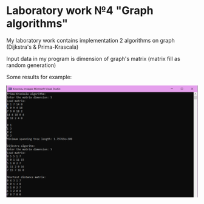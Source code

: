 <h1>Laboratory work №4 "Graph algorithms"</h1>
<p>My laboratory work contains implementation 2 algorithms on graph (Dijkstra's & Prima-Krascala)</p>
<p>Input data in my program is dimension of graph's matrix (matrix fill as random generation)</p>
<p>Some results for example:</p>
<img src="sample.PNG">
